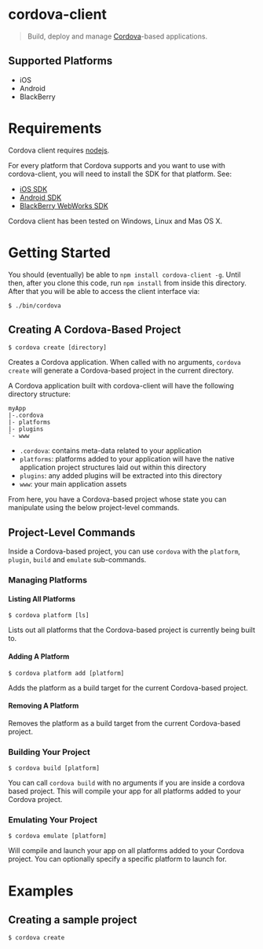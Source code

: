 # cordova-client

> Build, deploy and manage [Cordova](http://cordova.io)-based applications.

## Supported Platforms

- iOS
- Android
- BlackBerry

# Requirements

Cordova client requires [nodejs](http://nodejs.org/).

For every platform that Cordova supports and you want to use with
cordova-client, you will need to install the SDK for that platform. See:

- [iOS SDK](http://developer.apple.com)
- [Android SDK](http://developer.android.com)
- [BlackBerry WebWorks SDK](http://developer.blackberry.com)

Cordova client has been tested on Windows, Linux and Mas OS X.

# Getting Started

You should (eventually) be able to `npm install cordova-client -g`.
Until then, after you clone this code, run `npm install` from inside this
directory. After that you will be able to access the client interface
via:

    $ ./bin/cordova

## Creating A Cordova-Based Project

    $ cordova create [directory]

Creates a Cordova application. When called with no arguments, `cordova create` will generate a Cordova-based project in the current directory.

A Cordova application built with cordova-client will have the following
directory structure:

    myApp
    |-.cordova
    |- platforms
    |- plugins
    `- www

- `.cordova`: contains meta-data related to your application
- `platforms`: platforms added to your application will have the native
  application project structures laid out within this directory
- `plugins`: any added plugins will be extracted into this directory
- `www`: your main application assets

From here, you have a Cordova-based project whose state you can
manipulate using the below project-level commands.

## Project-Level Commands

Inside a Cordova-based project, you can use `cordova` with the
`platform`, `plugin`, `build` and `emulate` sub-commands.

### Managing Platforms

#### Listing All Platforms

    $ cordova platform [ls]

Lists out all platforms that the Cordova-based project is currently
being built to.

#### Adding A Platform

    $ cordova platform add [platform]

Adds the platform as a build target for the current Cordova-based
project.

#### Removing A Platform

Removes the platform as a build target from the current Cordova-based
project.


### Building Your Project

    $ cordova build [platform]

You can call `cordova build` with no arguments if you are inside a cordova based project. This will compile your app for all platforms added to your Cordova project.

### Emulating Your Project

    $ cordova emulate [platform]

Will compile and launch your app on all platforms added to your
Cordova project. You can optionally specify a specific platform to
launch for.


# Examples

## Creating a sample project

    $ cordova create

